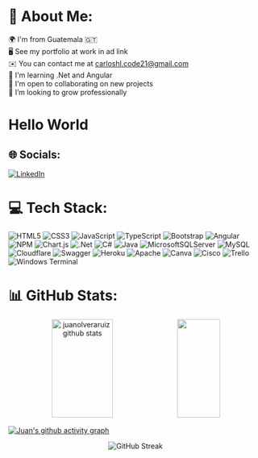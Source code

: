 <!--
**CarlosCode502/CarlosCode502** is a ✨ _special_ ✨ repository because its `README.md` (this file) appears on your GitHub profile.

Here are some ideas to get you started:

- 🔭 I’m currently working on ...
- 🌱 I’m currently learning ...
- 👯 I’m looking to collaborate on ...
- 🤔 I’m looking for help with ...
- 💬 Ask me about ...
- 📫 How to reach me: ...
- 😄 Pronouns: ...
- ⚡ Fun fact: ...
-->
# 💫 About Me:
🌍 I'm from Guatemala 🇬🇹 <br>🖥️ See my portfolio at work in ad link<br>✉️ You can contact me at carloshl.code21@gmail.com<br>🧠 I'm learning .Net and Angular<br>🤝 I'm open to collaborating on new projects<br>🌱 I’m looking to grow professionally<br>

<h1>Hello World</h1>

## 🌐 Socials:
[![LinkedIn](https://img.shields.io/badge/LinkedIn-%230077B5.svg?logo=linkedin&logoColor=white)](https://www.linkedin.com/in/carlos-herrera-code502) 

# 💻 Tech Stack:
![HTML5](https://img.shields.io/badge/html5-%23E34F26.svg?style=for-the-badge&logo=html5&logoColor=white) 
![CSS3](https://img.shields.io/badge/css3-%231572B6.svg?style=for-the-badge&logo=css3&logoColor=white) 
![JavaScript](https://img.shields.io/badge/javascript-%23323330.svg?style=for-the-badge&logo=javascript&logoColor=%23F7DF1E) 
![TypeScript](https://img.shields.io/badge/typescript-%23007ACC.svg?style=for-the-badge&logo=typescript&logoColor=white) 
![Bootstrap](https://img.shields.io/badge/bootstrap-%238511FA.svg?style=for-the-badge&logo=bootstrap&logoColor=white)
![Angular](https://img.shields.io/badge/angular-%23DD0031.svg?style=for-the-badge&logo=angular&logoColor=white) 
![NPM](https://img.shields.io/badge/NPM-%23CB3837.svg?style=for-the-badge&logo=npm&logoColor=white) 
![Chart.js](https://img.shields.io/badge/chart.js-F5788D.svg?style=for-the-badge&logo=chart.js&logoColor=white) 
![.Net](https://img.shields.io/badge/.NET-5C2D91?style=for-the-badge&logo=.net&logoColor=white) ![C#](https://img.shields.io/badge/c%23-%23239120.svg?style=for-the-badge&logo=csharp&logoColor=white) 
![Java](https://img.shields.io/badge/java-%23ED8B00.svg?style=for-the-badge&logo=openjdk&logoColor=white) ![MicrosoftSQLServer](https://img.shields.io/badge/Microsoft%20SQL%20Server-CC2927?style=for-the-badge&logo=microsoft%20sql%20server&logoColor=white) 
![MySQL](https://img.shields.io/badge/mysql-%2300000f.svg?style=for-the-badge&logo=mysql&logoColor=white) 
![Cloudflare](https://img.shields.io/badge/Cloudflare-F38020?style=for-the-badge&logo=Cloudflare&logoColor=white) 
![Swagger](https://img.shields.io/badge/-Swagger-%23Clojure?style=for-the-badge&logo=swagger&logoColor=white) ![Heroku](https://img.shields.io/badge/heroku-%23430098.svg?style=for-the-badge&logo=heroku&logoColor=white) 
![Apache](https://img.shields.io/badge/apache-%23D42029.svg?style=for-the-badge&logo=apache&logoColor=white) 
![Canva](https://img.shields.io/badge/Canva-%2300C4CC.svg?style=for-the-badge&logo=Canva&logoColor=white) 
![Cisco](https://img.shields.io/badge/cisco-%23049fd9.svg?style=for-the-badge&logo=cisco&logoColor=black) 
![Trello](https://img.shields.io/badge/Trello-%23026AA7.svg?style=for-the-badge&logo=Trello&logoColor=white) 
![Windows Terminal](https://img.shields.io/badge/Windows%20Terminal-%234D4D4D.svg?style=for-the-badge&logo=windows-terminal&logoColor=white)  <br/>

# 📊 GitHub Stats:

<div align="center">  
  <img width="49%" height="195px" src="https://github-readme-stats.vercel.app/api?username=juanolveraruiz&show_icons=true&count_private=true&hide_border=true&title_color=6CD064&icon_color=2E6B38&text_color=FFFFE0&bg_color=0d1117" alt="juanolveraruiz github stats" /> 
   <img width="41%" height="195px" src="https://github-readme-stats.vercel.app/api/top-langs/?username=juanolveraruiz&layout=compact&hide_border=true&title_color=6CD064&text_color=FFFFE0a4&bg_color=0d1117" />
</div>

[![Juan's github activity graph](https://github-readme-activity-graph.vercel.app/graph?username=juanolveraruiz&bg_color=0d1117b&color=6CD064&line=2E6B38&point=6CD064&area=true&hide_border=true)](https://github.com/ashutosh00710/github-readme-activity-graph)

<div align="center">

![GitHub Streak](https://streak-stats.demolab.com?user=juanolveraruiz&theme=merko&border_radius=4.5)
</div>


<!-- Proudly created with GPRM ( https://gprm.itsvg.in ) -->
